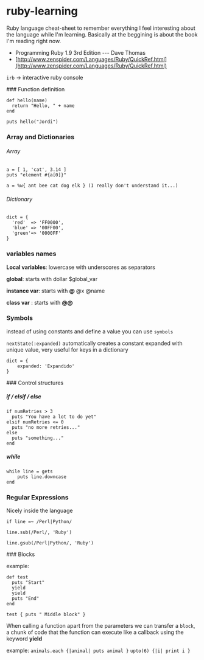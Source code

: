 ruby-learning
=============

Ruby language cheat-sheet to remember everything I feel interesting about the language while I'm learning. Basically at the beggining is about the book I'm reading right now.

* Programming Ruby 1.9 3rd Edition --- Dave Thomas
* [http://www.zenspider.com/Languages/Ruby/QuickRef.html](http://www.zenspider.com/Languages/Ruby/QuickRef.html)

`irb` -> interactive ruby console 


### Function definition

    def hello(name)
      return "Hello, " + name
    end
    
    puts hello("Jordi")
    
    
### Array and Dictionaries

###### Array

    a = [ 1, 'cat', 3.14 ]
    puts "element #{a[0]}"
    
    a = %w{ ant bee cat dog elk } (I really don't understand it...)
    
###### Dictionary
    
    dict = {
      'red'  => 'FF0000',
      'blue' => '00FF00',
      'green'=> '0000FF'	}

    
### variables names

**Local variables**: lowercase with underscores as separators

**global**: starts with dollar $global_var

**instance var**: starts with **@** @x @name

**class var** : starts with **@@** 

### Symbols

instead of using constants and define a value you can use `symbols` 

`nextState(:expanded)` automatically creates a constant expanded with unique value, very useful for keys in a dictionary

    dict = { 
    	expanded: 'Expandido' 
    }
    


### Control structures

##### if / elsif / else 

    if numRetries > 3
      puts "You have a lot to do yet"
    elsif numRetries <= 0
      puts "no more retries..."
    else
      puts "something..."
    end
    
##### while 
    while line = gets
    	puts line.downcase
    end 
    
### Regular Expressions

Nicely inside the language 

`if line =~ /Perl|Python/`

`line.sub(/Perl/, 'Ruby')`

`line.gsub(/Perl|Python/, 'Ruby')`

### Blocks 

example:

    def test
      puts "Start"
      yield 
      yield
      puts "End"
    end
    
    test { puts " Middle block" }
    
When calling a function apart from the parameters we can transfer a `block`, a chunk of code that the function can execute like a callback using the keyword **yield**

example:
`animals.each {|animal| puts animal }` `upto(6) {|i| print i }`
